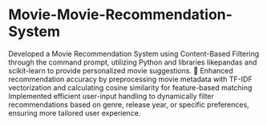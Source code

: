 # Movie-Movie-Recommendation-System
Developed a Movie Recommendation System using Content-Based Filtering through the command prompt, utilizing Python and libraries likepandas and scikit-learn to provide personalized movie suggestions.  Enhanced recommendation accuracy by preprocessing movie metadata with TF-IDF vectorization and calculating cosine similarity for feature-based matching
Implemented efficient user-input handling to dynamically filter recommendations based on genre, release year, or specific preferences, ensuring more tailored user experience.
